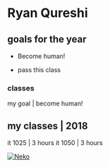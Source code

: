 # Ryan  Qureshi
  ## goals for the year
* Become human! 

* pass this class

### classes
my goal  | become human!

my classes | 2018
-------------------------
it 1025    | 3 hours
it 1050    | 3 hours


<a href="https://ibb.co/kgAKFT"><img src="https://preview.ibb.co/mrczFT/Neko.jpg" alt="Neko" border="0"></a>
